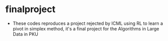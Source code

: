 # finalproject
 + These codes reproduces a project rejected by ICML using RL to learn a pivot in simplex method, it's a final project for the Algorithms in Large Data in PKU
